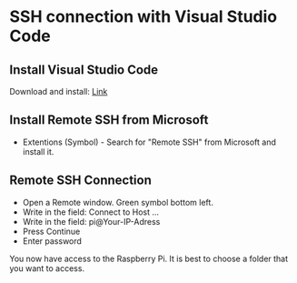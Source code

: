 # SSH connection with Visual Studio Code

## Install Visual Studio Code
Download and install: [Link](https://code.visualstudio.com/downloadm)

## Install Remote SSH from Microsoft
* Extentions (Symbol) - Search for "Remote SSH" from Microsoft and install it.

## Remote SSH Connection
* Open a Remote window. Green symbol bottom left.
* Write in the field: Connect to Host ...
* Write in the field: pi@Your-IP-Adress
* Press Continue
* Enter password

You now have access to the Raspberry Pi. It is best to choose a folder that you want to access.
